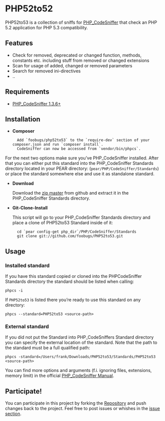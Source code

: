 PHP52to52
===============================================================================
PHP52to53 is a collection of sniffs for [PHP_CodeSniffer](http://pear.php.net/PHP_CodeSniffer) that check an PHP 5.2 application for PHP 5.3 compatibility.

Features
--------

* Check for removed, deprecated or changed function, methods, constants etc. including stuff from removed or changed extensions
* Scan for usage of added, changed or removed parameters
* Search for removed ini-directives
* ..

Requirements
------------

* [PHP_CodeSniffer 1.3.6+](http://pear.php.net/PHP_CodeSniffer)

Installation
------------

* **Composer**

        Add `foobugs/php52to53` to the `require-dev` section of your composer.json and run `composer install`.
        CodeSniffer can now be accessed from `vendor/bin/phpcs`.

For the next two options make sure you’ve PHP_CodeSniffer installed. After that you can either put this standard into the PHP_CodeSniffer Standards directory located in your PEAR directory: (`pear/PHP/CodeSniffer/Standards`) or place the standard somewhere else and use it as standalone standard.

* **Download**
	
	Download the [zip master](https://github.com/foobugs/PHP52to53/zipball/master) from github and extract it in the PHP_CodeSniffer Standards directory.

* **Git-Clone-Install**

	This script will go to your PHP_CodeSniffer Standards directory and place a clone of PHP52to53 Standard inside of it:

        cd `pear config-get php_dir`/PHP/CodeSniffer/Standards
        git clone git://github.com/foobugs/PHP52to53.git

Usage
-----

### Installed standard

If you have this standard copied or cloned into the PHPCodeSniffer Standards directory the standard should be listed when calling:

	phpcs -i

If `PHP52to53` is listed there you’re ready to use this standard on any directory:

	phpcs --standard=PHP52to53 <source-path>

### External standard
	
If you did not put the Standard into PHP_CodeSniffers Standard directory you can specify the external location of the standard. Note that the path to the standard must be a full qualified path:

	phpcs -standard=/Users/frank/Downloads/PHP52to53/Standards/PHP52to53 <source-path>

You can find more options and arguments (f.i. ignoring files, extensions, memory limit) in the official [PHP_CodeSniffer Manual](http://pear.php.net/manual/en/package.php.php-codesniffer.php).


Participate!
------------
You can participate in this project by forking the [Repository](https://github.com/foobugs/PHP52to53) and push changes back to the project. Feel free to post issues or whishes in the [issue section](https://github.com/foobugs/PHP52to53/issues).

